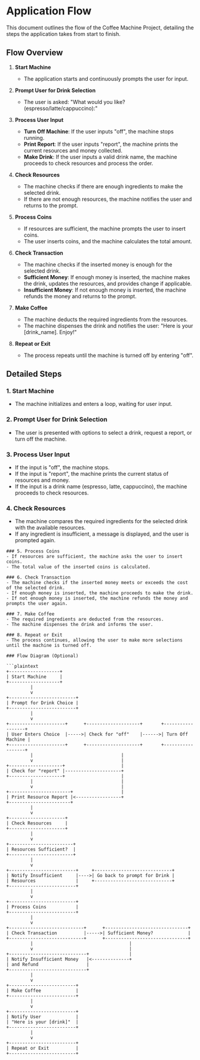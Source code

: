 # Application Flow

This document outlines the flow of the Coffee Machine Project, detailing the steps the application takes from start to finish.

## Flow Overview

1. **Start Machine**
    - The application starts and continuously prompts the user for input.

2. **Prompt User for Drink Selection**
    - The user is asked: "What would you like? (espresso/latte/cappuccino):"

3. **Process User Input**
    - **Turn Off Machine**: If the user inputs "off", the machine stops running.
    - **Print Report**: If the user inputs "report", the machine prints the current resources and money collected.
    - **Make Drink**: If the user inputs a valid drink name, the machine proceeds to check resources and process the order.

4. **Check Resources**
    - The machine checks if there are enough ingredients to make the selected drink.
    - If there are not enough resources, the machine notifies the user and returns to the prompt.

5. **Process Coins**
    - If resources are sufficient, the machine prompts the user to insert coins.
    - The user inserts coins, and the machine calculates the total amount.

6. **Check Transaction**
    - The machine checks if the inserted money is enough for the selected drink.
    - **Sufficient Money**: If enough money is inserted, the machine makes the drink, updates the resources, and provides change if applicable.
    - **Insufficient Money**: If not enough money is inserted, the machine refunds the money and returns to the prompt.

7. **Make Coffee**
    - The machine deducts the required ingredients from the resources.
    - The machine dispenses the drink and notifies the user: "Here is your [drink_name]. Enjoy!"

8. **Repeat or Exit**
    - The process repeats until the machine is turned off by entering "off".

## Detailed Steps

### 1. Start Machine
- The machine initializes and enters a loop, waiting for user input.

### 2. Prompt User for Drink Selection
- The user is presented with options to select a drink, request a report, or turn off the machine.

### 3. Process User Input
- If the input is "off", the machine stops.
- If the input is "report", the machine prints the current status of resources and money.
- If the input is a drink name (espresso, latte, cappuccino), the machine proceeds to check resources.

### 4. Check Resources
- The machine compares the required ingredients for the selected drink with the available resources.
- If any ingredient is insufficient, a message is displayed, and the user is prompted again.
~~~~~~~~
### 5. Process Coins
- If resources are sufficient, the machine asks the user to insert coins.
- The total value of the inserted coins is calculated.

### 6. Check Transaction
- The machine checks if the inserted money meets or exceeds the cost of the selected drink.
- If enough money is inserted, the machine proceeds to make the drink.
- If not enough money is inserted, the machine refunds the money and prompts the user again.

### 7. Make Coffee
- The required ingredients are deducted from the resources.
- The machine dispenses the drink and informs the user.

### 8. Repeat or Exit
- The process continues, allowing the user to make more selections until the machine is turned off.

### Flow Diagram (Optional)

```plaintext
+-------------------+
| Start Machine     |
+-------------------+
         |
         v
+-------------------------+
| Prompt for Drink Choice |
+-------------------------+
         |
         v
+---------------------+      +--------------------+       +------------------+
| User Enters Choice  |----->| Check for "off"    |------>| Turn Off Machine |
+---------------------+      +--------------------+       +------------------+
         |                                 |
         v                                 |
+--------------------+                     |
| Check for "report" |---------------------+
+--------------------+                     |
         |                                 |
         v                                 |
+-----------------------+                  |
| Print Resource Report |<-----------------+
+-----------------------+
         |
         v
+---------------------+
| Check Resources     |
+---------------------+
         |
         v
+------------------------+
| Resources Sufficient?  |
+------------------------+
         |                
         v                
+-------------------------+     +-----------------------------+
| Notify Insufficient     |---->| Go back to prompt for Drink |
| Resources               |     +-----------------------------+
+-------------------------+
         |
         v
+-------------------------+
| Process Coins           |
+-------------------------+
         |
         v
+----------------------------+      +-------------------------------+
| Check Transaction          |----->| Sufficient Money?             |
+----------------------------+      +-------------------------------+
         |                                    |
         v                                    |
+-----------------------------+               |
| Notify Insufficient Money   |<--------------+
| and Refund                  |
+-----------------------------+
         |
         v
+-------------------------+
| Make Coffee             |
+-------------------------+
         |
         v
+-------------------------+
| Notify User             |
| "Here is your [drink]"  |
+-------------------------+
         |
         v
+-------------------------+
| Repeat or Exit          |
+-------------------------+
